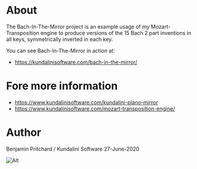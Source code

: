 # About

The Bach-In-The-Mirror project is an example usage of my Mozart-Transposition engine to produce versions of the 15 Bach 2 part inventions in all keys, symmetrically inverted in each key.

You can see Bach-In-The-Mirror in action at:

- https://kundalinisoftware.com/bach-in-the-mirror/

# Fore more information

- https://www.kundalinisoftware.com/kundalini-piano-mirror
- https://www.kundalinisoftware.com/mozart-transposition-engine/

# Author

Benjamin Pritchard / Kundalini Software
27-June-2020

![Alt](https://repobeats.axiom.co/api/embed/041f5fa9e184bf94a79bc6a0682f2161cd3bba06.svg "Repobeats analytics image")

